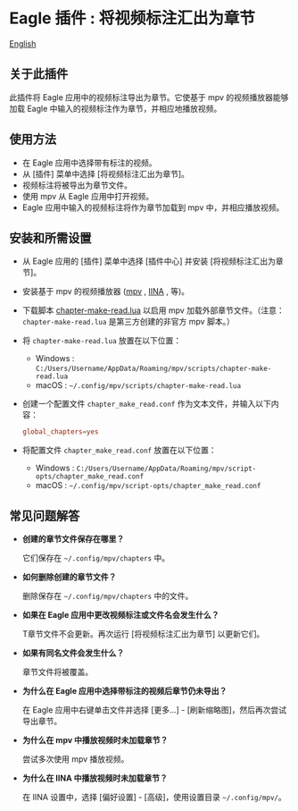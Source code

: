 # Eagle 插件 : 将视频标注汇出为章节

[English](README.md)

## 关于此插件
此插件将 Eagle 应用中的视频标注导出为章节。它使基于 mpv 的视频播放器能够加载 Eagle 中输入的视频标注作为章节，并相应地播放视频。

## 使用方法
- 在 Eagle 应用中选择带有标注的视频。
- 从 [插件] 菜单中选择 [将视频标注汇出为章节]。
- 视频标注将被导出为章节文件。
- 使用 mpv 从 Eagle 应用中打开视频。
- Eagle 应用中输入的视频标注将作为章节加载到 mpv 中，并相应播放视频。

## 安装和所需设置

- 从 Eagle 应用的 [插件] 菜单中选择 [插件中心] 并安装 [将视频标注汇出为章节]。

- 安装基于 mpv 的视频播放器 ([mpv](https://mpv.io) , [IINA](https://iina.io) , 等)。

- 下载脚本 [chapter-make-read.lua](https://github.com/dyphire/mpv-scripts) 以启用 mpv 加载外部章节文件。（注意：`chapter-make-read.lua` 是第三方创建的非官方 mpv 脚本。）

- 将 `chapter-make-read.lua` 放置在以下位置：
    - Windows : `C:/Users/Username/AppData/Roaming/mpv/scripts/chapter-make-read.lua`
    - macOS : `~/.config/mpv/scripts/chapter-make-read.lua`

- 创建一个配置文件 `chapter_make_read.conf` 作为文本文件，并输入以下内容：
    ```chapter_make_read.conf
    global_chapters=yes
    ```
  
- 将配置文件 `chapter_make_read.conf` 放置在以下位置：
    - Windows : `C:/Users/Username/AppData/Roaming/mpv/script-opts/chapter_make_read.conf`
    - macOS : `~/.config/mpv/script-opts/chapter_make_read.conf`
  
## 常见问题解答

- **创建的章节文件保存在哪里？**

  它们保存在 `~/.config/mpv/chapters` 中。
 
- **如何删除创建的章节文件？**

  删除保存在 `~/.config/mpv/chapters` 中的文件。
   
- **如果在 Eagle 应用中更改视频标注或文件名会发生什么？**

  T章节文件不会更新。再次运行 [将视频标注汇出为章节] 以更新它们。

- **如果有同名文件会发生什么？**

  章节文件将被覆盖。

- **为什么在 Eagle 应用中选择带标注的视频后章节仍未导出？**

  在 Eagle 应用中右键单击文件并选择 [更多...] - [刷新缩略图]，然后再次尝试导出章节。

- **为什么在 mpv 中播放视频时未加载章节？**

  尝试多次使用 mpv 播放视频。

- **为什么在 IINA 中播放视频时未加载章节？**

  在 IINA 设置中，选择 [偏好设置] - [高级]，使用设置目录 `~/.config/mpv/`。
